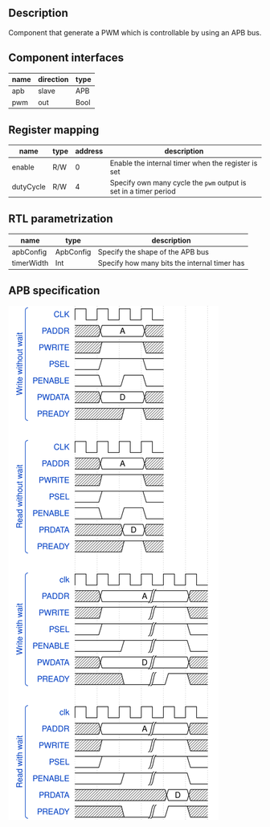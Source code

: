 ## Description
Component that generate a PWM which is controllable by using an APB bus.

## Component interfaces

| name | direction | type | 
| ------ | ----------- | ------ |
| apb | slave | APB |
| pwm | out | Bool |

## Register mapping

| name | type | address |  description | 
| ------ | ------ | ----------- | ------ |
| enable | R/W | 0 | Enable the internal timer when the register is set |
| dutyCycle | R/W | 4 | Specify own many cycle the `pwm` output is set in a timer period |

## RTL parametrization

| name | type | description | 
| ------ | ----------- | ------ |
| apbConfig | ApbConfig | Specify the shape of the APB bus |
| timerWidth | Int | Specify how many bits the internal timer has |


## APB specification


![](assets/wave.svg)

